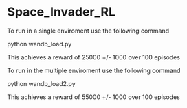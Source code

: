 # Space_Invader_RL



To run in a single enviroment use the following command 
  
  python wandb_load.py   
  
  This achieves a reward of 25000 +/- 1000 over 100 episodes

To run in the multiple enviroment use the following command

  python wandb_load2.py  
  
  This achieves a reward of 55000 +/- 1000 over 100 episodes
  
  
  
